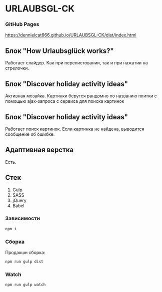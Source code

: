 # URLAUBSGL-CK

### GitHub Pages

https://dennielcat666.github.io/URLAUBSGL-CK/dist/index.html


## Блок "How Urlaubsglück works?"

Работает слайдер. Как при перелистовании, так и при нажатии на стрелочки.

## Блок "Discover holiday activity ideas"

Активная мозайка. Картинки берутся рандомно по названию плитки с помощью ajax-запроса с сервиса для поиска картинок

## Блок "Discover holiday activity ideas"

Работает поиск картинок. Если картинка не найдена, выводится сообщение об ошибке.

## Адаптивная верстка

Есть.

## Стек

1. Gulp
2. SASS
3. jQuery
4. Babel

### Зависимости
```bash
npm i
```

### Сборка
Продакшн сборка:
```bash
npm run gulp dist
```

### Watch
```bash
npm run gulp watch
```
